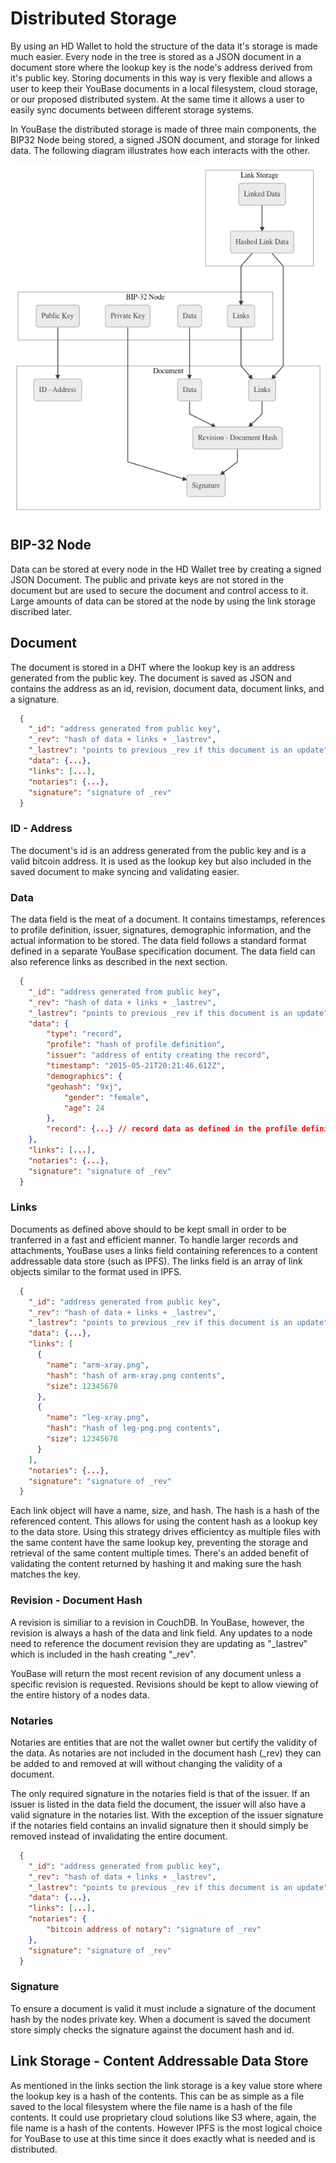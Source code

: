 # Distributed Storage

By using an HD Wallet to hold the structure of the data it's storage is made much easier. Every node in the tree is stored as a JSON document in a document store where the lookup key is the node's address derived from it's public key. Storing documents in this way is very flexible and allows a user to keep their YouBase documents in a local filesystem, cloud storage, or our proposed distributed system. At the same time it allows a user to easily sync documents between different storage systems.

In YouBase the distributed storage is made of three main components, the BIP32 Node being stored, a signed JSON document, and storage for linked data. The following diagram illustrates how each interacts with the other.  

![Distributed Storage](/diagrams/distributed-storage.png)

## BIP-32 Node

Data can be stored at every node in the HD Wallet tree by creating a signed JSON Document. The public and private keys are not stored in the document but are used to secure the document and control access to it. Large amounts of data can be stored at the node by using the link storage discribed later.

## Document

The document is stored in a DHT where the lookup key is an address generated from the public key. The document is saved as JSON and contains the address as an id, revision, document data, document links, and a signature.

```json
  {
  	"_id": "address generated from public key",
  	"_rev": "hash of data + links + _lastrev",
  	"_lastrev": "points to previous _rev if this document is an update",
  	"data": {...},
  	"links": [...],
    "notaries": {...},
  	"signature": "signature of _rev"
  }
```

### ID - Address

The document's id is an address generated from the public key and is a valid bitcoin address. It is used as the lookup key but also included in the saved document to make syncing and validating easier.

### Data

The data field is the meat of a document. It contains timestamps, references to profile definition, issuer, signatures, demographic information, and the actual information to be stored. The data field follows a standard format defined in a separate YouBase specification document. The data field can also reference links as described in the next section.

```json
  {
  	"_id": "address generated from public key",
  	"_rev": "hash of data + links + _lastrev",
  	"_lastrev": "points to previous _rev if this document is an update",
  	"data": {
  		"type": "record",
  		"profile": "hash of profile definition",
  		"issuer": "address of entity creating the record",
  		"timestamp": "2015-05-21T20:21:46.612Z",
  		"demographics": {
        "geohash": "9xj",
  			"gender": "female",
  			"age": 24
  		},
  		"record": {...} // record data as defined in the profile definition
  	},
  	"links": [...],
    "notaries": {...},
  	"signature": "signature of _rev"
  }
```

### Links

Documents as defined above should to be kept small in order to be tranferred in a fast and efficient manner. To handle larger records and attachments, YouBase uses a links field containing references to a content addressable data store (such as IPFS). The links field is an array of link objects similar to the format used in IPFS. 

```json
  {
  	"_id": "address generated from public key",
  	"_rev": "hash of data + links + _lastrev",
  	"_lastrev": "points to previous _rev if this document is an update",
  	"data": {...},
  	"links": [
  	  {
  	  	"name": "arm-xray.png",
  	  	"hash": "hash of arm-xray.png contents",
  	  	"size": 12345678
  	  },
  	  {
  	  	"name": "leg-xray.png",
  	  	"hash": "hash of leg-png.png contents",
  	  	"size": 12345678
  	  }
  	],
    "notaries": {...},
  	"signature": "signature of _rev"
  }
```

Each link object will have a name, size, and hash. The hash is a hash of the referenced content. This allows for using the content hash as a lookup key to the data store. Using this strategy drives efficientcy as multiple files with the same content have the same lookup key, preventing the storage and retrieval of the same content multiple times. There's an added benefit of validating the content returned by hashing it and making sure the hash matches the key.

### Revision - Document Hash

A revision is similiar to a revision in CouchDB. In YouBase, however, the revision is always a hash of the data and link field. Any updates to a node need to reference the document revision they are updating as "\_lastrev" which is included in the hash creating "\_rev".

YouBase will return the most recent revision of any document unless a specific revision is requested. Revisions should be kept to allow viewing of the entire history of a nodes data.

### Notaries

Notaries are entities that are not the wallet owner but certify the validity of the data. As notaries are not included in the document hash (\_rev) they can be added to and removed at will without changing the validity of a document. 

The only required signature in the notaries field is that of the issuer. If an issuer is listed in the data field the document, the issuer will also have a valid signature in the notaries list. With the exception of the issuer signature if the notaries field contains an invalid signature then it should simply be removed instead of invalidating the entire document. 

```json
  {
  	"_id": "address generated from public key",
  	"_rev": "hash of data + links + _lastrev",
  	"_lastrev": "points to previous _rev if this document is an update",
  	"data": {...},
  	"links": [...],
    "notaries": {
    	"bitcoin address of notary": "signature of _rev"
   	},
  	"signature": "signature of _rev"
  }
```

### Signature

To ensure a document is valid it must include a signature of the document hash by the nodes private key. When a document is saved the document store simply checks the signature against the document hash and id.

## Link Storage - Content Addressable Data Store

As mentioned in the links section the link storage is a key value store where the lookup key is a hash of the contents. This can be as simple as a file saved to the local filesystem where the file name is a hash of the file contents. It could use proprietary cloud solutions like S3 where, again, the file name is a hash of the contents. However IPFS is the most logical choice for YouBase to use at this time since it does exactly what is needed and is distributed.
